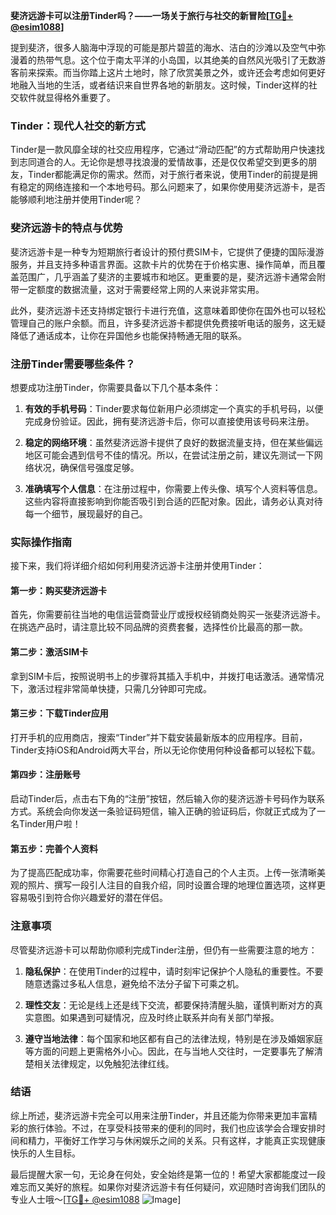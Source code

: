 **斐济远游卡可以注册Tinder吗？——一场关于旅行与社交的新冒险[[TG💪+ @esim1088](https://t.me/s/esim1088)]**

提到斐济，很多人脑海中浮现的可能是那片碧蓝的海水、洁白的沙滩以及空气中弥漫着的热带气息。这个位于南太平洋的小岛国，以其绝美的自然风光吸引了无数游客前来探索。而当你踏上这片土地时，除了欣赏美景之外，或许还会考虑如何更好地融入当地的生活，或者结识来自世界各地的新朋友。这时候，Tinder这样的社交软件就显得格外重要了。

### Tinder：现代人社交的新方式

Tinder是一款风靡全球的社交应用程序，它通过“滑动匹配”的方式帮助用户快速找到志同道合的人。无论你是想寻找浪漫的爱情故事，还是仅仅希望交到更多的朋友，Tinder都能满足你的需求。然而，对于旅行者来说，使用Tinder的前提是拥有稳定的网络连接和一个本地号码。那么问题来了，如果你使用斐济远游卡，是否能够顺利地注册并使用Tinder呢？

### 斐济远游卡的特点与优势

斐济远游卡是一种专为短期旅行者设计的预付费SIM卡，它提供了便捷的国际漫游服务，并且支持多种语言界面。这款卡片的优势在于价格实惠、操作简单，而且覆盖范围广，几乎涵盖了斐济的主要城市和地区。更重要的是，斐济远游卡通常会附带一定额度的数据流量，这对于需要经常上网的人来说非常实用。

此外，斐济远游卡还支持绑定银行卡进行充值，这意味着即使你在国外也可以轻松管理自己的账户余额。而且，许多斐济远游卡都提供免费接听电话的服务，这无疑降低了通话成本，让你在异国他乡也能保持畅通无阻的联系。

### 注册Tinder需要哪些条件？

想要成功注册Tinder，你需要具备以下几个基本条件：

1. **有效的手机号码**：Tinder要求每位新用户必须绑定一个真实的手机号码，以便完成身份验证。因此，拥有斐济远游卡后，你可以直接使用该号码来注册。
   
2. **稳定的网络环境**：虽然斐济远游卡提供了良好的数据流量支持，但在某些偏远地区可能会遇到信号不佳的情况。所以，在尝试注册之前，建议先测试一下网络状况，确保信号强度足够。
   
3. **准确填写个人信息**：在注册过程中，你需要上传头像、填写个人资料等信息。这些内容将直接影响到你能否吸引到合适的匹配对象。因此，请务必认真对待每一个细节，展现最好的自己。

### 实际操作指南

接下来，我们将详细介绍如何利用斐济远游卡注册并使用Tinder：

#### 第一步：购买斐济远游卡
首先，你需要前往当地的电信运营商营业厅或授权经销商处购买一张斐济远游卡。在挑选产品时，请注意比较不同品牌的资费套餐，选择性价比最高的那一款。

#### 第二步：激活SIM卡
拿到SIM卡后，按照说明书上的步骤将其插入手机中，并拨打电话激活。通常情况下，激活过程非常简单快捷，只需几分钟即可完成。

#### 第三步：下载Tinder应用
打开手机的应用商店，搜索“Tinder”并下载安装最新版本的应用程序。目前，Tinder支持iOS和Android两大平台，所以无论你使用何种设备都可以轻松下载。

#### 第四步：注册账号
启动Tinder后，点击右下角的“注册”按钮，然后输入你的斐济远游卡号码作为联系方式。系统会向你发送一条验证码短信，输入正确的验证码后，你就正式成为了一名Tinder用户啦！

#### 第五步：完善个人资料
为了提高匹配成功率，你需要花些时间精心打造自己的个人主页。上传一张清晰美观的照片、撰写一段引人注目的自我介绍，同时设置合理的地理位置选项，这样更容易吸引到符合你兴趣爱好的潜在伴侣。

### 注意事项

尽管斐济远游卡可以帮助你顺利完成Tinder注册，但仍有一些需要注意的地方：

1. **隐私保护**：在使用Tinder的过程中，请时刻牢记保护个人隐私的重要性。不要随意透露过多私人信息，避免给不法分子留下可乘之机。
   
2. **理性交友**：无论是线上还是线下交流，都要保持清醒头脑，谨慎判断对方的真实意图。如果遇到可疑情况，应及时终止联系并向有关部门举报。
   
3. **遵守当地法律**：每个国家和地区都有自己的法律法规，特别是在涉及婚姻家庭等方面的问题上更需格外小心。因此，在与当地人交往时，一定要事先了解清楚相关法律规定，以免触犯法律红线。

### 结语

综上所述，斐济远游卡完全可以用来注册Tinder，并且还能为你带来更加丰富精彩的旅行体验。不过，在享受科技带来的便利的同时，我们也应该学会合理安排时间和精力，平衡好工作学习与休闲娱乐之间的关系。只有这样，才能真正实现健康快乐的人生目标。

最后提醒大家一句，无论身在何处，安全始终是第一位的！希望大家都能度过一段难忘而又美好的旅程。如果你对斐济远游卡有任何疑问，欢迎随时咨询我们团队的专业人士哦～[[TG💪+ @esim1088](https://t.me/s/esim1088) ![Image](https://i.postimg.cc/4NQfJmqS/Snipaste-2025-05-13-00-14-12.png)]